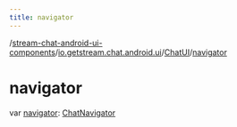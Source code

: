 ```yaml
---
title: navigator
---
```

/[stream-chat-android-ui-components](../../index.md)/[io.getstream.chat.android.ui](../index.md)/[ChatUI](index.md)/[navigator](navigator.md)  
  
  
  
# navigator  
var [navigator](navigator.md): [ChatNavigator](../../io.getstream.chat.android.ui.common.navigation/ChatNavigator/index.md)
